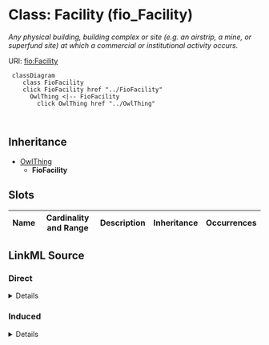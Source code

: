 

# Class: Facility (fio_Facility)


_Any physical building, building complex or site (e.g. an airstrip, a mine, or superfund site) at which a commercial or institutional activity occurs._







URI: [fio:Facility](http://w3id.org/fio/v1/fio#Facility)






```mermaid
 classDiagram
    class FioFacility
    click FioFacility href "../FioFacility"
      OwlThing <|-- FioFacility
        click OwlThing href "../OwlThing"
      
      
```





## Inheritance
* [OwlThing](../classes/OwlThing.md)
    * **FioFacility**



## Slots

| Name | Cardinality and Range | Description | Inheritance | Occurrences |
| ---  | --- | --- | --- | --- |














## LinkML Source

<!-- TODO: investigate https://stackoverflow.com/questions/37606292/how-to-create-tabbed-code-blocks-in-mkdocs-or-sphinx -->

### Direct

<details>

```yaml
name: fio_Facility
description: Any physical building, building complex or site (e.g. an airstrip, a
  mine, or superfund site) at which a commercial or institutional activity occurs.
title: Facility
from_schema: okns:fiokg
exact_mappings:
- http://w3id.org/fio/v1/fio#Facility
rank: 1000
is_a: owl_Thing
class_uri: fio:Facility

```
</details>

### Induced

<details>

```yaml
name: fio_Facility
description: Any physical building, building complex or site (e.g. an airstrip, a
  mine, or superfund site) at which a commercial or institutional activity occurs.
title: Facility
from_schema: okns:fiokg
exact_mappings:
- http://w3id.org/fio/v1/fio#Facility
rank: 1000
is_a: owl_Thing
class_uri: fio:Facility

```
</details>